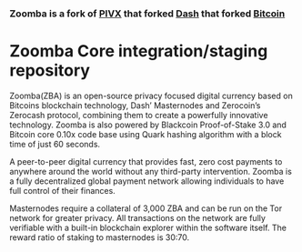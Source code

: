 ### Zoomba is a fork of [PIVX](https://github.com/PIVX-Project/PIVX) that forked [Dash](https://github.com/dashpay/dash) that forked [Bitcoin](https://github.com/bitcoin/bitcoinp)


# Zoomba Core integration/staging repository


Zoomba(ZBA) is an open-source privacy focused digital
currency based on Bitcoins blockchain technology, Dash’ Masternodes
and Zerocoin’s Zerocash protocol, combining them to create a powerfully
innovative technology. Zoomba is also powered by Blackcoin
Proof-of-Stake 3.0 and Bitcoin core 0.10x code base using Quark
hashing algorithm with a block time of just 60 seconds.

A peer-to-peer digital currency that provides fast, zero cost payments to
anywhere around the world without any third-party intervention. Zoomba
is a fully decentralized global payment network allowing
individuals to have full control of their finances.

Masternodes require a collateral of 3,000 ZBA and can be run on the
Tor network for greater privacy. All transactions on the network are fully
verifiable with a built-in blockchain explorer within the software itself. The
reward ratio of staking to masternodes is 30:70.





